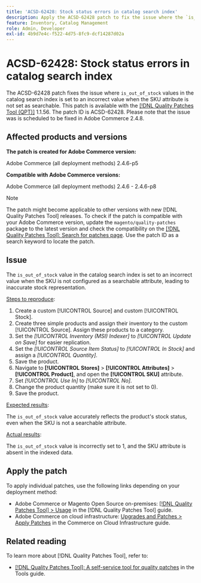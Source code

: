 ```yaml
---
title: 'ACSD-62428: Stock status errors in catalog search index'
description: Apply the ACSD-62428 patch to fix the issue where the `is_out_of_stock` value in the catalog search index is incorrectly set when the SKU is not as a searchable attribute.
feature: Inventory, Catalog Management
role: Admin, Developer
exl-id: 4b9d7e4c-f522-4d75-8fc9-dcf14287d02a
---
```

# ACSD-62428: Stock status errors in catalog search index

The ACSD-62428 patch fixes the issue where `is_out_of_stock` values in the catalog search index is set to an incorrect value when the SKU attribute is not set as searchable. This patch is available with the [[!DNL Quality Patches Tool (QPT)]](/help/tools/quality-patches-tool/quality-patches-tool-to-self-serve-quality-patches.md) 1.1.56. The patch ID is ACSD-62428. Please note that the issue was is scheduled to be fixed in Adobe Commerce 2.4.8.

## Affected products and versions

**The patch is created for Adobe Commerce version:**

Adobe Commerce (all deployment methods) 2.4.6-p5

**Compatible with Adobe Commerce versions:**

Adobe Commerce (all deployment methods) 2.4.6 - 2.4.6-p8

>[!NOTE]
>
>The patch might become applicable to other versions with new [!DNL Quality Patches Tool] releases. To check if the patch is compatible with your Adobe Commerce version, update the `magento/quality-patches` package to the latest version and check the compatibility on the [[!DNL Quality Patches Tool]: Search for patches page](https://experienceleague.adobe.com/tools/commerce-quality-patches/index.html). Use the patch ID as a search keyword to locate the patch.

## Issue

The `is_out_of_stock` value in the catalog search index is set to an incorrect value when the SKU is not configured as a searchable attribute, leading to inaccurate stock representation.

<u>Steps to reproduce</u>:

1. Create a custom [!UICONTROL Source] and custom [!UICONTROL Stock].
1. Create three simple products and assign their inventory to the custom [!UICONTROL Source]. Assign these products to a category.
1. Set the *[!UICONTROL Inventory (MSI) Indexer]* to *[!UICONTROL Update on Save]* for easier replication.
1. Set the *[!UICONTROL Source Item Status]* to *[!UICONTROL In Stock]* and assign a *[!UICONTROL Quantity]*.
1. Save the product.
1. Navigate to **[!UICONTROL Stores]** > **[!UICONTROL Attributes]** > **[!UICONTROL Product]**, and open the **[!UICONTROL SKU]** attribute.
1. Set *[!UICONTROL Use In]* to *[!UICONTROL No]*.
1. Change the product quantity (make sure it is not set to 0).
1. Save the product.

<u>Expected results</u>:

The `is_out_of_stock` value accurately reflects the product's stock status, even when the SKU is not a searchable attribute.

<u>Actual results</u>:

The `is_out_of_stock` value is incorrectly set to 1, and the SKU attribute is absent in the indexed data.

## Apply the patch

To apply individual patches, use the following links depending on your deployment method:

* Adobe Commerce or Magento Open Source on-premises: [[!DNL Quality Patches Tool] > Usage](/help/tools/quality-patches-tool/usage.md) in the [!DNL Quality Patches Tool] guide.
* Adobe Commerce on cloud infrastructure: [Upgrades and Patches > Apply Patches](https://experienceleague.adobe.com/docs/commerce-cloud-service/user-guide/develop/upgrade/apply-patches.html) in the Commerce on Cloud Infrastructure guide.

## Related reading

To learn more about [!DNL Quality Patches Tool], refer to:

* [[!DNL Quality Patches Tool]: A self-service tool for quality patches](/help/tools/quality-patches-tool/quality-patches-tool-to-self-serve-quality-patches.md) in the Tools guide.

